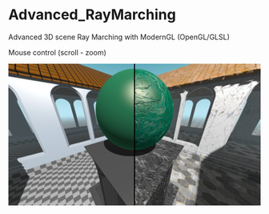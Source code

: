# Advanced_RayMarching
Advanced 3D scene Ray Marching with ModernGL (OpenGL/GLSL)

Mouse control (scroll - zoom)

![ray_marching](/sreenshots/0.png)